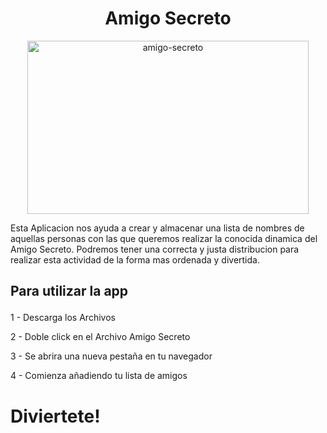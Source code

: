 <div align="center">
<h1 align="center"> Amigo Secreto </h1>

<img width="450" height="277" alt="amigo-secreto" src="https://github.com/user-attachments/assets/f6ef63b8-de21-4233-ab9d-2e0ff8cbe4d6" />
</div>
<p> Esta Aplicacion nos ayuda a crear y almacenar una lista de nombres de aquellas personas con las que queremos realizar la conocida dinamica del Amigo Secreto. 
Podremos tener una correcta y justa distribucion para realizar esta actividad de la forma mas ordenada y divertida.
</p>
<h2>
  
  Para utilizar la app </h2>

 1 - Descarga los Archivos
   
 2 - Doble click en el Archivo Amigo Secreto
 
 3 - Se abrira una nueva pestaña en tu navegador
 
 4 - Comienza añadiendo tu lista de amigos
 
<h1>
  Diviertete!
</h1>
